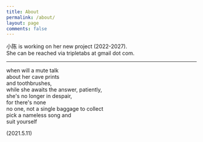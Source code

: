 ```yaml
---
title: About
permalink: /about/
layout: page
comments: false
---
```


小陈 is working on her new project (2022-2027).   
She can be reached via tripletabs at gmail dot com.  

----

when will a mute talk   
about her cave prints   
and toothbrushes,  
while she awaits the answer, patiently,  
she's no longer in despair,   
for there's none  
no one, not a single baggage to collect   
pick a nameless song and   
suit yourself  

(2021.5.11)
